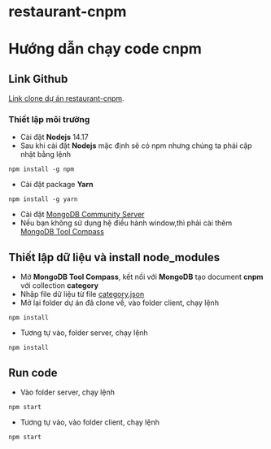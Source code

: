 # restaurant-cnpm
# Hướng dẫn chạy code cnpm
## Link Github
[Link clone dự án restaurant-cnpm](https://github.com/thanhdat4421/restaurant-cnpm).
### Thiết lập môi trường
* Cài đặt **Nodejs** 14.17
* Sau khi cài đặt **Nodejs** mặc định sẽ có npm nhưng chúng ta phải cập nhật bằng lệnh
```
npm install -g npm
```
* Cài đặt package **Yarn**
```
npm install -g yarn
```
* Cài đặt [MongoDB Community Server](https://www.mongodb.com/try/download/community)
* Nếu bạn không sử dụng hệ điều hành window,thì phải cài thêm  [MongoDB Tool Compass](https://www.mongodb.com/try/download/compass)

## Thiết lập dữ liệu và install node_modules
* Mở **MongoDB Tool Compass**, kết nối với **MongoDB** tạo document **cnpm** với collection **category**
* Nhập file dữ liệu từ file [category.json](https://drive.google.com/file/d/1V4iOMiBsC20SGzoDRMuPFAaRAEYphZpt/view?usp=sharing)
* Mở lại folder dự án đã clone về, vào folder client, chạy lệnh
```
npm install
```
* Tương tự vào, folder server, chạy lệnh
```
npm install
```

## Run code
* Vào folder server, chạy lệnh
```
npm start
```
* Tương tự vào, vào folder client, chạy lệnh
```
npm start
```
